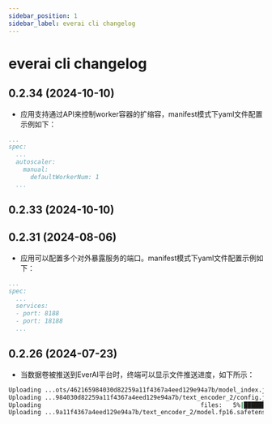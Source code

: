```yaml
---
sidebar_position: 1
sidebar_label: everai cli changelog
---
```


# everai cli changelog

## 0.2.34 (2024-10-10)

* 应用支持通过API来控制worker容器的扩缩容，manifest模式下yaml文件配置示例如下：
  
```yaml
...
spec:
  ...
  autoscaler:
    manual:
      defaultWorkerNum: 1
  ...
```

## 0.2.33 (2024-10-10)

## 0.2.31 (2024-08-06)

* 应用可以配置多个对外暴露服务的端口。manifest模式下yaml文件配置示例如下：  

```yaml
...
spec:
  ...
  services:
  - port: 8188
  - port: 18188
  ...
```

## 0.2.26 (2024-07-23)

* 当数据卷被推送到EverAI平台时，终端可以显示文件推送进度，如下所示：

```bash
Uploading ...ots/462165984030d82259a11f4367a4eed129e94a7b/model_index.json: 100%|██████████████████████████████████████████████████████████████████████████████████████████████████████████████████████████████| 609/609 [00:00<00:00, 1799.51B/s]
Uploading ...984030d82259a11f4367a4eed129e94a7b/text_encoder_2/config.json: 100%|██████████████████████████████████████████████████████████████████████████████████████████████████████████████████████████████| 575/575 [00:00<00:00, 2007.34B/s]
Uploading                                            files:   5%|███████▊                                                                                                                                        | 2/37 [00:01<00:21,  1.64file/s]
Uploading ...9a11f4367a4eed129e94a7b/text_encoder_2/model.fp16.safetensors:   0%|                                                                                                                                    | 0/1325.01 [00:00<?, ?MiB/s]
```